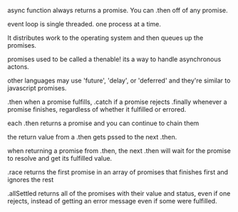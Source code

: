 async function always returns a promise.  You can .then off of any promise.

event loop is single threaded.  one process at a time.

It distributes work to the operating system and then queues up the promises.

promises used to be called a thenable!  its a way to handle asynchronous actons.

other languages may use 'future', 'delay', or 'deferred' and they're similar to javascript promises.

.then when a promise fulfills,
.catch if a promise rejects
.finally whenever a promise finishes, regardless of whether it fulfilled or errored.

each .then returns a promise and you can continue to chain them

the return value from a .then gets pssed to the next .then.

when returning a promise from .then, the next .then will wait for the promise to resolve and get its fulfilled value.

.race returns the first promise in an array of promises that finishes first and ignores the rest

.allSettled returns all of the promises with their value and status, even if one rejects, instead of getting an error message even if some were fulfilled.

